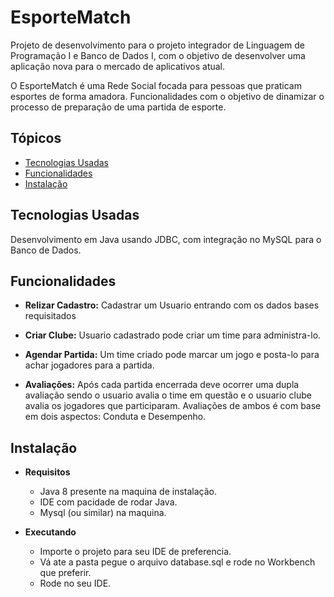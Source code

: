 # EsporteMatch

Projeto de desenvolvimento para o projeto integrador de Linguagem de Programação I e Banco de Dados I, com o objetivo de desenvolver uma aplicação nova para o mercado de aplicativos atual.

O EsporteMatch é uma Rede Social focada para pessoas que praticam esportes de forma amadora. Funcionalidades com o objetivo de dinamizar o processo de preparação de uma partida de esporte.

## Tópicos
 * [Tecnologias Usadas](#tecnologias-usadas)
 * [Funcionalidades](#funcionalidades)
 * [Instalação](#instalação)
 

## Tecnologias Usadas 

Desenvolvimento em Java usando JDBC, com integração no MySQL para o Banco de Dados.

## Funcionalidades

* __Relizar Cadastro:__ Cadastrar um Usuario entrando com os dados bases requisitados 

* __Criar Clube:__ Usuario cadastrado pode criar um time para administra-lo.

* __Agendar Partida:__  Um time criado pode marcar um jogo e posta-lo para achar jogadores para a partida.

* __Avaliações:__ Após cada partida encerrada deve ocorrer uma dupla avaliação sendo o usuario avalia o time em questão e o usuario clube avalia os jogadores que participaram. Avaliações de ambos é com base em dois aspectos: Conduta e Desempenho.

## Instalação

* __Requisitos__
  * Java 8 presente na maquina de instalação.
  * IDE com pacidade de rodar Java.
  * Mysql (ou similar) na maquina.
 
* __Executando__
  * Importe o projeto para seu IDE de preferencia.
  * Vá ate a pasta pegue o arquivo database.sql e rode no Workbench que preferir.
  * Rode no seu IDE.

